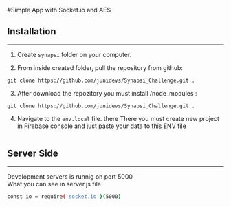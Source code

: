 #Simple App with Socket.io and AES


## Installation
<hr/>

1. Create `synapsi` folder on your computer.

2. From inside created folder, pull the repository from github:
```console
git clone https://github.com/junidevs/Synapsi_Challenge.git .
```

3. After download the repozitory you must install /node_modules :
```console
git clone https://github.com/junidevs/Synapsi_Challenge.git .
```


4. Navigate to the `env.local` file. there There you must create new project in Firebase console and just paste your data to this ENV file
```bash
```

## Server Side
<hr/>

Development servers is runnig on port 5000 <br/>
What you can see in server.js file 


```bash
const io = require('socket.io')(5000)
```

